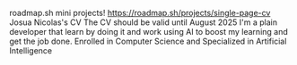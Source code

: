 roadmap.sh mini projects! https://roadmap.sh/projects/single-page-cv
Josua Nicolas's CV 
The CV should be valid until August 2025
I'm a plain developer that learn by doing it and work using AI to boost my learning and get the job done. 
Enrolled in Computer Science and Specialized in Artificial Intelligence 
